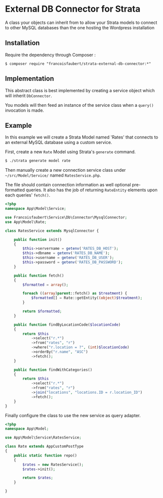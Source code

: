 # External DB Connector for Strata

A class your objects can inherit from to allow your Strata models to
connect to other MySQL databases than the one hosting the Wordpress installation

## Installation

Require the dependency through Composer :

~~~
$ composer require "francoisfaubert/strata-external-db-connector:*"
~~~

## Implementation

This abstract class is best implemented by creating a service object which will inherit `DbConnector`.

You models will then feed an instance of the service class when a `query()` invocation is made.

## Example

In this example we will create a Strata Model named 'Rates' that connects to an external MySQL database using a custom service.


First, create a new `Rate` Model using Strata's `generate` command.

~~~ bash
$ ./strata generate model rate
~~~


Then manually create a new connection service class under `~/src/Model/Service/` named `RatesService.php`.

The file should contain connection information as well optional pre-formatted queries. It also has the job of returning `RateEntity` elements upon each queries' `fetch()`.

~~~ php
<?php
namespace App\Model\Service;

use Francoisfaubert\Service\Db\Connector\MysqlConnector;
use App\Model\Rate;

class RatesService extends MysqlConnector {

    public function init()
    {
        $this->servername = getenv('RATES_DB_HOST');
        $this->dbname = getenv('RATES_DB_NAME');
        $this->username = getenv('RATES_DB_USER');
        $this->password = getenv('RATES_DB_PASSWORD');
    }

    public function fetch()
    {
        $formatted = array();

        foreach ((array)parent::fetch() as $treatment) {
            $formatted[] = Rate::getEntity((object)$treatment);
        }

        return $formatted;
    }

    public function findByLocationCode($locationCode)
    {
        return $this
            ->select("r.*")
            ->from("rates", "r")
            ->where("r.location = ?", (int)$locationCode)
            ->orderBy("r.name", "ASC")
            ->fetch();
    }

    public function findWithCategories()
    {
        return $this
            ->select("r.*")
            ->from("rates", "r")
            ->join("locations", "locations.ID = r.location_ID")
            ->fetch();
    }
}
~~~


Finally configure the class to use the new service as query adapter.

~~~ php
<?php
namespace App\Model;

use App\Model\Service\RatesService;

class Rate extends AppCustomPostType
{
    public static function repo()
    {
        $rates = new RatesService();
        $rates->init();

        return $rates;
    }

}
~~~
